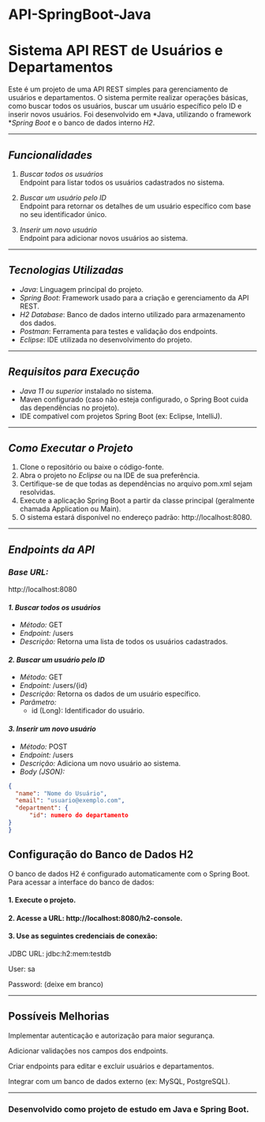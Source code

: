 # API-SpringBoot-Java

# Sistema API REST de Usuários e Departamentos

Este é um projeto de uma API REST simples para gerenciamento de usuários e departamentos. O sistema permite realizar operações básicas, como buscar todos os usuários, buscar um usuário específico pelo ID e inserir novos usuários. Foi desenvolvido em *Java, utilizando o framework **Spring Boot* e o banco de dados interno *H2*. 

---

## *Funcionalidades*

1. *Buscar todos os usuários*  
   Endpoint para listar todos os usuários cadastrados no sistema.

2. *Buscar um usuário pelo ID*  
   Endpoint para retornar os detalhes de um usuário específico com base no seu identificador único.

3. *Inserir um novo usuário*  
   Endpoint para adicionar novos usuários ao sistema.

---

## *Tecnologias Utilizadas*

- *Java*: Linguagem principal do projeto.  
- *Spring Boot*: Framework usado para a criação e gerenciamento da API REST.  
- *H2 Database*: Banco de dados interno utilizado para armazenamento dos dados.  
- *Postman*: Ferramenta para testes e validação dos endpoints.  
- *Eclipse*: IDE utilizada no desenvolvimento do projeto.

---

## *Requisitos para Execução*

- *Java 11 ou superior* instalado no sistema.
- Maven configurado (caso não esteja configurado, o Spring Boot cuida das dependências no projeto).  
- IDE compatível com projetos Spring Boot (ex: Eclipse, IntelliJ).  

---

## *Como Executar o Projeto*

1. Clone o repositório ou baixe o código-fonte.  
2. Abra o projeto no *Eclipse* ou na IDE de sua preferência.  
3. Certifique-se de que todas as dependências no arquivo pom.xml sejam resolvidas.  
4. Execute a aplicação Spring Boot a partir da classe principal (geralmente chamada Application ou Main).  
5. O sistema estará disponível no endereço padrão: http://localhost:8080.

---

## *Endpoints da API*

### *Base URL:*  
http://localhost:8080

#### *1. Buscar todos os usuários*  
- *Método:* GET  
- *Endpoint:* /users  
- *Descrição:* Retorna uma lista de todos os usuários cadastrados.  

#### *2. Buscar um usuário pelo ID*  
- *Método:* GET  
- *Endpoint:* /users/{id}  
- *Descrição:* Retorna os dados de um usuário específico.  
- *Parâmetro:*  
  - id (Long): Identificador do usuário.

#### *3. Inserir um novo usuário*  
- *Método:* POST  
- *Endpoint:* /users  
- *Descrição:* Adiciona um novo usuário ao sistema.  
- *Body (JSON):*  
```json
{
  "name": "Nome do Usuário",
  "email": "usuario@exemplo.com",
  "department": {
      "id": numero do departamento
}
}
```

## Configuração do Banco de Dados H2

O banco de dados H2 é configurado automaticamente com o Spring Boot. Para acessar a interface do banco de dados:

#### 1. Execute o projeto.


#### 2. Acesse a URL: http://localhost:8080/h2-console.


#### 3. Use as seguintes credenciais de conexão:

JDBC URL: jdbc:h2:mem:testdb

User: sa

Password: (deixe em branco)





---

## Possíveis Melhorias

Implementar autenticação e autorização para maior segurança.

Adicionar validações nos campos dos endpoints.

Criar endpoints para editar e excluir usuários e departamentos.

Integrar com um banco de dados externo (ex: MySQL, PostgreSQL).



---

### Desenvolvido como projeto de estudo em Java e Spring Boot.
